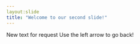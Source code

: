 ```yaml
---
layout:slide
title: "Welcome to our second slide!"
---
```

New text for request
Use the left arrow to go back!
